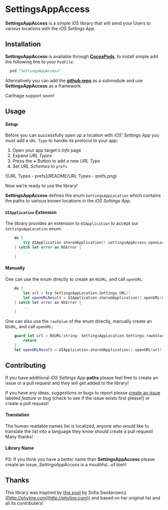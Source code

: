 SettingsAppAccess
===

**SettingsAppAccess** is a simple iOS library that will send your Users to various locations with the _iOS Settings App_.

Installation
---
**SettingsAppAccess** is available through **[CocoaPods](http://cocoapods.org)**, to install simple add the following line to your `PodFile`:

``` ruby
  pod "SettingsAppAccess"
```

Alternatively you can add the **[github repo](https://github.com/Adorkable/SettingsAppAccessiOS)** as a submodule and use **SettingsAppAccess** as a framework.

Carthage support soon!

Usage
---

#### Setup
Before you can successfully open up a location with _iOS' Settings App_ you must add a `URL Type` to handle its protocol to your app:

1. Open your app target's _Info_ page
2. Expand _URL Types_
3. Press the **+** Button to add a new _URL Type_
4. Set _URL Schemes_ to `prefs`

![URL Types - prefs](README/URL Types - prefs.png)

Now we're ready to use the library!


**SettingsAppAccess** defines the enum `SettingsAppLocation` which contains the paths to various known locations in the _iOS Settings App_.

#### `UIApplication` Extension
The library provides an extension to `UIApplication` to accept our `SettingsAppLocation` enum:

``` swift
	do {
		try UIApplication.sharedApplication().settingsAppAccess_openLocation(SettingsAppLocation.Settings)
	} catch let error as NSError {
		...
	}
```

#### Manually
One can use the enum directly to create an `NSURL`, and call `openURL`:

``` swift
	do {
		let url = try SettingsAppLocation.Settings.URL()
		let openURLResult = UIApplication.sharedApplication().openURL(url)
	} catch let error as NSError {
	    ...
	}
```

One can also use the `rawValue` of the enum directly, manually create an `NSURL`, and call `openURL`:

``` swift
	guard let url = NSURL(string: SettingsAppLocation.Settings.rawValue) {
		return 
	}
	let openURLResult = UIApplication.sharedApplication().openURL(url)
```

Contributing
---
If you have additional _iOS Settings App_ **paths** please feel free to create an issue or a pull request and they will get added to the library!

If you have any ideas, suggestions or bugs to report please [create an issue](https://github.com/Adorkable/SettingsAppAccessiOS/issues/new) labeled *feature* or *bug* (check to see if the issue exists first please!) or create a pull request! 

#### Translation
The human readable names list is localized, anyone who would like to translate the list into a language they know should create a pull request! Many thanks!

#### Library Name
PS: If you think you have a better name than **SettingsAppAccess** please create an issue, _SettingsAppAccess_ is a mouthful...of bleh!

Thanks
---
This library was inspired by [this post](https://gist.github.com/phynet/471089a51b8f940f0fb4) by Sofia Swidarowicz ([http://phyline.com](http://phyline.com)) and based on her original list and all its contributers!

